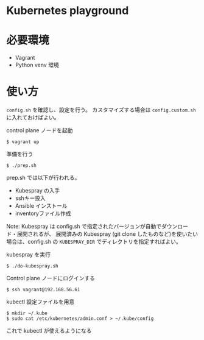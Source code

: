 # Kubernetes playground

# 必要環境

* Vagrant
* Python venv 環境

# 使い方

`config.sh` を確認し、設定を行う。
カスタマイズする場合は `config.custom.sh` に入れておけばよい。

control plane ノードを起動

    $ vagrant up

準備を行う

    $ ./prep.sh

prep.sh では以下が行われる。

* Kubespray の入手
* sshキー投入
* Ansible インストール
* inventoryファイル作成

Note: Kubespray は config.sh で指定されたバージョンが自動でダウンロード・展開されるが、
展開済みの Kubespray (git clone したものなど)を使いたい場合は、config.sh の
`KUBESPRAY_DIR` でディレクトリを指定すればよい。

kubespray を実行

    $ ./do-kubespray.sh

Control plane ノードにログインする

    $ ssh vagrant@192.168.56.61

kubectl 設定ファイルを用意

    $ mkdir ~/.kube
    $ sudo cat /etc/kubernetes/admin.conf > ~/.kube/config

これで kubectl が使えるようになる
